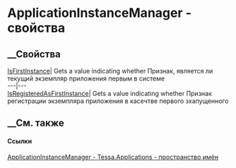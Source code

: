 # ApplicationInstanceManager - свойства
##  __Свойства
[IsFirstInstance](P_Tessa_Applications_ApplicationInstanceManager_IsFirstInstance.htm)|
Gets a value indicating whether Признак, является ли текущий экземпляр
приложения первым в системе  
---|---  
[IsRegisteredAsFirstInstance](P_Tessa_Applications_ApplicationInstanceManager_IsRegisteredAsFirstInstance.htm)|
Gets a value indicating whether Признак регистрации экземпляра приложения в
касечтве первого зхапущенного  
## __См. также
#### Ссылки
[ApplicationInstanceManager -
](T_Tessa_Applications_ApplicationInstanceManager.htm)
[Tessa.Applications - пространство имён](N_Tessa_Applications.htm)
